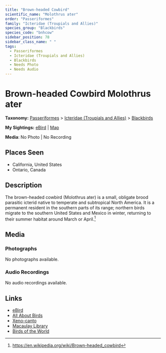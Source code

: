 ```yaml
---
title: "Brown-headed Cowbird"
scientific_name: "Molothrus ater"
order: "Passeriformes"
family: "Icteridae (Troupials and Allies)"
species_group: "Blackbirds"
species_code: "bnhcow"
sidebar_position: 78
sidebar_class_name: " "
tags: 
  - Passeriformes
  - Icteridae (Troupials and Allies)
  - Blackbirds
  - Needs Photo
  - Needs Audio
---
```


# Brown-headed Cowbird <span className='sci_name'>Molothrus ater</span>

**Taxonomy:** [Passeriformes](/tags/passeriformes) > [Icteridae (Troupials and Allies)](/tags/icteridae-troupials-and-allies) > [Blackbirds](/tags/blackbirds)

**My Sightings:** [eBird](https://ebird.org/lifelist?r=world&time=life&spp=bnhcow) | [Map](/map?species_code=bnhcow)

**Media**: No Photo | No Recording

## Places Seen

* California, United States
* Ontario, Canada

## Description
The brown-headed cowbird (Molothrus ater) is a small, obligate brood parasitic icterid native to temperate and subtropical North America. It is a permanent resident in the southern parts of its range; northern birds migrate to the southern United States and Mexico in winter, returning to their summer habitat around March or April.[^1]

[^1]: https://en.wikipedia.org/wiki/Brown-headed_cowbird

## Media
### Photographs
No photographs available.

### Audio Recordings
No audio recordings available.

## Links
* [eBird](https://ebird.org/species/bnhcow) 
* [All About Birds](https://www.allaboutbirds.org/guide/bnhcow) 
* [Xeno-canto](https://www.xeno-canto.org/species/molothrus-ater) 
* [Macaulay Library](https://search.macaulaylibrary.org/catalog?taxonCode=bnhcow&sort=rating_rank_desc)
* [Birds of the World](https://birdsoftheworld.org/bow/species/bnhcow)
